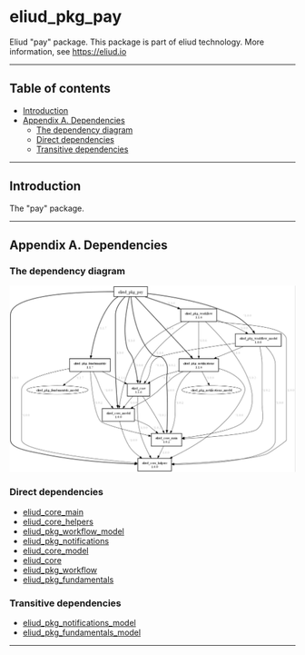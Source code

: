 # eliud_pkg_pay

Eliud "pay" package. 
This package is part of eliud technology. More information, see https://eliud.io

---

## Table of contents

<!-- toc -->

- [Introduction](#introduction)
- [Appendix A. Dependencies](#appendix-a-dependencies)
  * [The dependency diagram](#the-dependency-diagram)
  * [Direct dependencies](#direct-dependencies)
  * [Transitive dependencies](#transitive-dependencies)

<!-- tocstop -->

---

## Introduction

The "pay" package.

---

## Appendix A. Dependencies

### The dependency diagram

![Dependency diagram](https://github.com/eliudio/eliud_pkg_pay/raw/main/depends.jpg)

<!-- dependencies -->

### Direct dependencies
- [eliud_core_main](https://pub.dev/packages/eliud_core_main)
- [eliud_core_helpers](https://pub.dev/packages/eliud_core_helpers)
- [eliud_pkg_workflow_model](https://pub.dev/packages/eliud_pkg_workflow_model)
- [eliud_pkg_notifications](https://pub.dev/packages/eliud_pkg_notifications)
- [eliud_core_model](https://pub.dev/packages/eliud_core_model)
- [eliud_core](https://pub.dev/packages/eliud_core)
- [eliud_pkg_workflow](https://pub.dev/packages/eliud_pkg_workflow)
- [eliud_pkg_fundamentals](https://pub.dev/packages/eliud_pkg_fundamentals)

### Transitive dependencies
- [eliud_pkg_notifications_model](https://pub.dev/packages/eliud_pkg_notifications_model)
- [eliud_pkg_fundamentals_model](https://pub.dev/packages/eliud_pkg_fundamentals_model)

<!-- dependenciesstop -->

---
